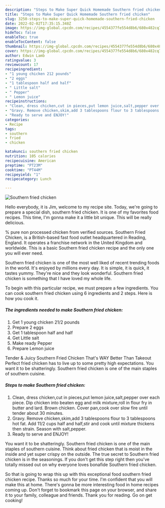```yaml
---
description: "Steps to Make Super Quick Homemade Southern fried chicken"
title: "Steps to Make Super Quick Homemade Southern fried chicken"
slug: 3250-steps-to-make-super-quick-homemade-southern-fried-chicken
date: 2022-02-02T17:35:15.348Z
image: https://img-global.cpcdn.com/recipes/4554377fe554d8b6/680x482cq70/southern-fried-chicken-recipe-main-photo.jpg
hideToc: false
enableToc: true
enableTocContent: false
thumbnail: https://img-global.cpcdn.com/recipes/4554377fe554d8b6/680x482cq70/southern-fried-chicken-recipe-main-photo.jpg
cover: https://img-global.cpcdn.com/recipes/4554377fe554d8b6/680x482cq70/southern-fried-chicken-recipe-main-photo.jpg
author: Edwin Lamb
ratingvalue: 3
reviewcount: 17
recipeingredient:
- "1 young chicken 212 pounds"
- "2 eggs"
- "1 tablespoon half and half"
- " Little salt"
- " Pepper"
- " Lemon juice"
recipeinstructions:
- "Clean, dress chicken,cut in pieces,put lemon juice,salt,pepper over each piece. Dip chicken into beaten egg and milk mixture,roll in flour fry in butter and lard. Brown chicken. Cover pan,cook over slow fire until tender about 30 minutes."
- "Gravy. Remove chicken,skim,add 3 tablespoons flour to 3 tablespoons hot fat. Add 11/2 cups half and half,stir and cook until mixture thickens then strain. Season with salt,pepper."
- "Ready to serve and ENJOY!"
categories:
- Recipe
tags:
- southern
- fried
- chicken

katakunci: southern fried chicken 
nutrition: 105 calories
recipecuisine: American
preptime: "PT23M"
cooktime: "PT44M"
recipeyield: "1"
recipecategory: Lunch

---
```



![Southern fried chicken](https://img-global.cpcdn.com/recipes/4554377fe554d8b6/680x482cq70/southern-fried-chicken-recipe-main-photo.jpg)

Hello everybody, it is Jim, welcome to my recipe site. Today, we're going to prepare a special dish, southern fried chicken. It is one of my favorites food recipes. This time, I'm gonna make it a little bit unique. This will be really delicious.

% pure non processed chicken from verified sources. Southern Fried Chicken, is a British-based fast food outlet headquartered in Reading, England. It operates a franchise network in the United Kingdom and worldwide. This is a basic Southern fried chicken recipe and the only one you will ever need.

Southern fried chicken is one of the most well liked of recent trending foods in the world. It's enjoyed by millions every day. It is simple, it is quick, it tastes yummy. They're nice and they look wonderful. Southern fried chicken is something that I have loved my whole life.


To begin with this particular recipe, we must prepare a few ingredients. You can cook southern fried chicken using 6 ingredients and 2 steps. Here is how you cook it.

<!--inarticleads1-->

##### The ingredients needed to make Southern fried chicken:

1. Get 1 young chicken 21/2 pounds
1. Prepare 2 eggs
1. Get 1 tablespoon half and half
1. Get  Little salt
1. Make ready  Pepper
1. Prepare  Lemon juice


Tender &amp; Juicy Southern Fried Chicken That&#39;s WAY Better Than Takeout Perfect fried chicken has to live up to some pretty high expectations. You want it to be shatteringly. Southern fried chicken is one of the main staples of southern cuisine. 

<!--inarticleads2-->

##### Steps to make Southern fried chicken:

1. Clean, dress chicken,cut in pieces,put lemon juice,salt,pepper over each piece. Dip chicken into beaten egg and milk mixture,roll in flour fry in butter and lard. Brown chicken. Cover pan,cook over slow fire until tender about 30 minutes.
1. Gravy. Remove chicken,skim,add 3 tablespoons flour to 3 tablespoons hot fat. Add 11/2 cups half and half,stir and cook until mixture thickens then strain. Season with salt,pepper.
1. Ready to serve and ENJOY!

You want it to be shatteringly. Southern fried chicken is one of the main staples of southern cuisine. Think about fried chicken that is moist in the inside and yet super crispy on the outside. The true secret to Southern fried chicken is in the seasonings. If you don&#39;t get this step right then you&#39;ve totally missed out on why everyone loves bonafide Southern fried chicken. 

So that is going to wrap this up with this exceptional food southern fried chicken recipe. Thanks so much for your time. I'm confident that you will make this at home. There's gonna be more interesting food in home recipes coming up. Don't forget to bookmark this page on your browser, and share it to your family, colleague and friends. Thank you for reading. Go on get cooking!
